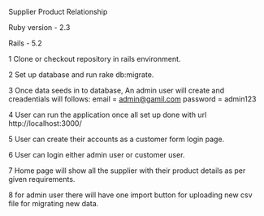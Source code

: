 Supplier Product Relationship

Ruby version - 2.3

Rails - 5.2

1 Clone or checkout repository in rails environment.

2 Set up database and run rake db:migrate.

3 Once data seeds in to database, An admin user will create and creadentials will follows:
        email = admin@gamil.com
        password = admin123
        
4 User can run the application once all set up done with url http://localhost:3000/

5 User can create their accounts as a customer form login page.

6 User can login either admin user or customer user.

7 Home page will show all the supplier with their product details as per given requirements.

8 for admin user there will have one import button for uploading new csv file for migrating new data.
